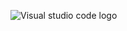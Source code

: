 <!-- Asi se pone una imagen desde que traemos desde un navegador por medio de la direccion URL de la imagen -->

![Visual studio code logo](https://upload.wikimedia.org/wikipedia/commons/thumb/9/9a/Visual_Studio_Code_1.35_icon.svg/2048px-Visual_Studio_Code_1.35_icon.svg.png)
